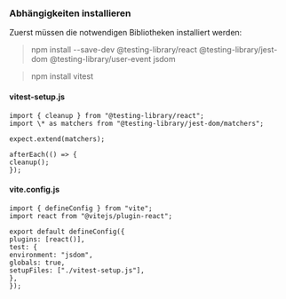 ### Abhängigkeiten installieren

Zuerst müssen die notwendigen Bibliotheken installiert werden:

> npm install --save-dev @testing-library/react @testing-library/jest-dom @testing-library/user-event jsdom

> npm install vitest

#### vitest-setup.js

```import { expect, afterEach } from "vitest";
import { cleanup } from "@testing-library/react";
import \* as matchers from "@testing-library/jest-dom/matchers";

expect.extend(matchers);

afterEach(() => {
cleanup();
});
```

#### vite.config.js

```
import { defineConfig } from "vite";
import react from "@vitejs/plugin-react";

export default defineConfig({
plugins: [react()],
test: {
environment: "jsdom",
globals: true,
setupFiles: ["./vitest-setup.js"],
},
});
```
